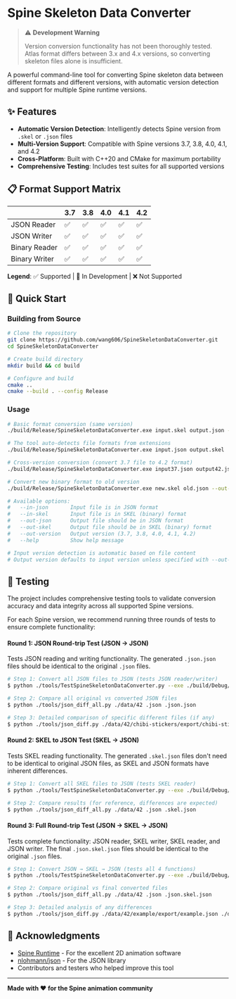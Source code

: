 # Spine Skeleton Data Converter

> ⚠️ **Development Warning**  
>
> Version conversion functionality has not been thoroughly tested.  
> Atlas format differs between 3.x and 4.x versions, so converting skeleton files alone is insufficient.

A powerful command-line tool for converting Spine skeleton data between different formats and different versions, with automatic version detection and support for multiple Spine runtime versions.

## ✨ Features

- **Automatic Version Detection**: Intelligently detects Spine version from `.skel` or `.json` files
- **Multi-Version Support**: Compatible with Spine versions 3.7, 3.8, 4.0, 4.1, and 4.2
- **Cross-Platform**: Built with C++20 and CMake for maximum portability
- **Comprehensive Testing**: Includes test suites for all supported versions

## 📋 Format Support Matrix

|           | 3.7 | 3.8 | 4.0 | 4.1 | 4.2 |
| --------- | --- | --- | --- | --- | --- |
| JSON Reader | ✅ | ✅ | ✅ | ✅ | ✅  |
| JSON Writer | ✅ | ✅ | ✅ | ✅ | ✅  |
| Binary Reader | ✅ | ✅ | ✅ | ✅ | ✅ |
| Binary Writer | ✅ | ✅ | ✅ | ✅ | ✅ |

**Legend**: ✅ Supported | 🚧 In Development | ❌ Not Supported

## 🚀 Quick Start

### Building from Source

```bash
# Clone the repository
git clone https://github.com/wang606/SpineSkeletonDataConverter.git
cd SpineSkeletonDataConverter

# Create build directory
mkdir build && cd build

# Configure and build
cmake ..
cmake --build . --config Release
```

### Usage

```bash
# Basic format conversion (same version)
./build/Release/SpineSkeletonDataConverter.exe input.skel output.json --in-skel --out-json

# The tool auto-detects file formats from extensions
./build/Release/SpineSkeletonDataConverter.exe input.json output.skel

# Cross-version conversion (convert 3.7 file to 4.2 format)
./build/Release/SpineSkeletonDataConverter.exe input37.json output42.json --out-version 4.2

# Convert new binary format to old version
./build/Release/SpineSkeletonDataConverter.exe new.skel old.json --out-version 3.8

# Available options:
#   --in-json       Input file is in JSON format
#   --in-skel       Input file is in SKEL (binary) format  
#   --out-json      Output file should be in JSON format
#   --out-skel      Output file should be in SKEL (binary) format
#   --out-version   Output version (3.7, 3.8, 4.0, 4.1, 4.2)
#   --help          Show help message

# Input version detection is automatic based on file content
# Output version defaults to input version unless specified with --out-version
```

## 🧪 Testing

The project includes comprehensive testing tools to validate conversion accuracy and data integrity across all supported Spine versions.

For each Spine version, we recommend running three rounds of tests to ensure complete functionality:

#### Round 1: JSON Round-trip Test (JSON → JSON)
Tests JSON reading and writing functionality. The generated `.json.json` files should be identical to the original `.json` files.

```bash
# Step 1: Convert all JSON files to JSON (tests JSON reader/writer)
$ python ./tools/TestSpineSkeletonDataConverter.py --exe ./build/Debug/SpineSkeletonDataConverter.exe ./data/42 .json .json

# Step 2: Compare all original vs converted JSON files
$ python ./tools/json_diff_all.py ./data/42 .json .json.json

# Step 3: Detailed comparison of specific different files (if any)
$ python ./tools/json_diff.py ./data/42/chibi-stickers/export/chibi-stickers.json ./data/42/chibi-stickers/export/chibi-stickers.json.json
```

#### Round 2: SKEL to JSON Test (SKEL → JSON)
Tests SKEL reading functionality. The generated `.skel.json` files don't need to be identical to original JSON files, as SKEL and JSON formats have inherent differences.

```bash
# Step 1: Convert all SKEL files to JSON (tests SKEL reader)
$ python ./tools/TestSpineSkeletonDataConverter.py --exe ./build/Debug/SpineSkeletonDataConverter.exe ./data/42 .skel .json

# Step 2: Compare results (for reference, differences are expected)
$ python ./tools/json_diff_all.py ./data/42 .json .skel.json
```

#### Round 3: Full Round-trip Test (JSON → SKEL → JSON)
Tests complete functionality: JSON reader, SKEL writer, SKEL reader, and JSON writer. The final `.json.skel.json` files should be identical to the original `.json` files.

```bash
# Step 1: Convert JSON → SKEL → JSON (tests all 4 functions)
$ python ./tools/TestSpineSkeletonDataConverter.py --exe ./build/Debug/SpineSkeletonDataConverter.exe ./data/42 .json .skel.json

# Step 2: Compare original vs final converted files
$ python ./tools/json_diff_all.py ./data/42 .json .json.skel.json

# Step 3: Detailed analysis of any differences
$ python ./tools/json_diff.py ./data/42/example/export/example.json ./data/42/example/export/example.json.skel.json
```

## 🙏 Acknowledgments

- [Spine Runtime](http://esotericsoftware.com/) - For the excellent 2D animation software
- [nlohmann/json](https://github.com/nlohmann/json) - For the JSON library
- Contributors and testers who helped improve this tool

---

**Made with ❤️ for the Spine animation community**

